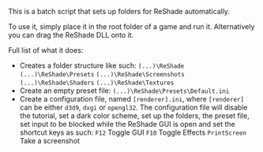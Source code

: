 This is a batch script that sets up folders for ReShade automatically.

To use it, simply place it in the root folder of a game and run it.
Alternatively you can drag the ReShade DLL onto it.

Full list of what it does:
* Creates a folder structure like such:
  `(...)\ReShade`
  `(...)\ReShade\Presets`
  `(...)\ReShade\Screenshots`
  `(...)\ReShade\Shaders`
  `(...)\ReShade\Textures`
* Create an empty preset file:
  `(...)\ReShade\Presets\Default.ini`
* Create a configuration file, named `[renderer].ini`, where `[renderer]` can be either `d3d9`, `dxgi` or `opengl32`.
  The configuration file will disable the tutorial, set a dark color scheme, set up the folders, the preset file, set input to be blocked while the ReShade GUI is open and set the shortcut keys as such:
 `F12` Toggle GUI
 `F10` Toggle Effects
 `PrintScreen` Take a screenshot

